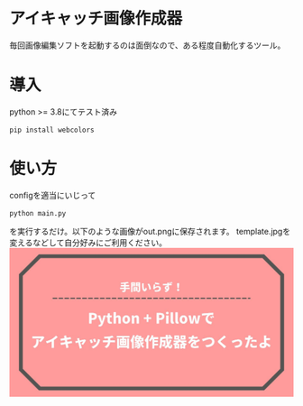 # アイキャッチ画像作成器
毎回画像編集ソフトを起動するのは面倒なので、ある程度自動化するツール。

# 導入
python >= 3.8にてテスト済み

```
pip install webcolors
```

# 使い方
configを適当にいじって
```
python main.py
```
を実行するだけ。以下のような画像がout.pngに保存されます。
template.jpgを変えるなどして自分好みにご利用ください。
![出力画像](./out.jpg)